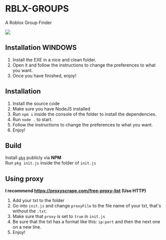 # RBLX-GROUPS
A Roblox Group Finder

<img src="https://cdn.discordapp.com/attachments/925709542778617916/925720819739541514/unknown.png">
<!--<img src="https://cdn.discordapp.com/attachments/906456481589768192/925496524304187393/unknown.png">-->

## Installation WINDOWS
1. Install the EXE in a nice and clean folder.
2. Open it and follow the instructions to change the preferences to what you want.
3. Once you have finished, enjoy!

## Installation
1. Install the source code
2. Make sure you have NodeJS installed
3. Run `npm i` inside the console of the folder to install the dependencies.
4. Run `node .` to start.
5. Follow the instructions to change the preferences to what you want.
6. Enjoy!

## Build
Install [`pkg`](https://www.npmjs.com/package/pkg) publicly via **NPM**<br />
Run `pkg init.js` inside the folder of `init.js`

## Using proxy
<strong>I recommend https://proxyscrape.com/free-proxy-list (Use HTTP)</strong>
1. Add your txt to the folder
2. Go into `init.js` and change `proxyFile` to the file name of your txt, that's without the `.txt`.
3. Make sure that `proxy` is set to `true` in `init.js`
4. Be sure that the txt has a format like this: `ip:port` and then the next one on a new line.
5. Enjoy!
